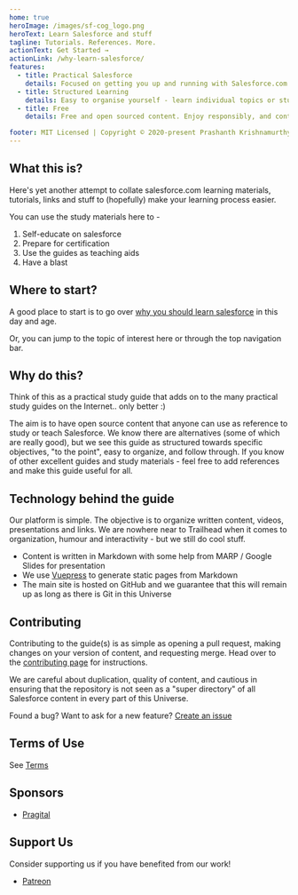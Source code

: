 ```yaml
---
home: true
heroImage: /images/sf-cog_logo.png
heroText: Learn Salesforce and stuff
tagline: Tutorials. References. More.
actionText: Get Started →
actionLink: /why-learn-salesforce/
features:
  - title: Practical Salesforce
    details: Focused on getting you up and running with Salesforce.com platform and tools.
  - title: Structured Learning
    details: Easy to organise yourself - learn individual topics or study for certification.
  - title: Free
    details: Free and open sourced content. Enjoy responsibly, and contribute.

footer: MIT Licensed | Copyright © 2020-present Prashanth Krishnamurthy
---
```


## What this is?

Here's yet another attempt to collate salesforce.com learning materials, tutorials, links and stuff to (hopefully) make your learning process easier.

You can use the study materials here to -

1. Self-educate on salesforce
1. Prepare for certification
1. Use the guides as teaching aids
1. Have a blast

## Where to start?

A good place to start is to go over [why you should learn salesforce](/why-learn-salesforce/) in this day and age.

Or, you can jump to the topic of interest here or through the top navigation bar.

<FeaturedTopics/>

## Why do this?

Think of this as a practical study guide that adds on to the many practical study guides on the Internet.. only better :)

The aim is to have open source content that anyone can use as reference to study or teach Salesforce. We know there are alternatives (some of which are really good), but we see this guide as structured towards specific objectives, "to the point", easy to organize, and follow through. If you know of other excellent guides and study materials - feel free to add references and make this guide useful for all.

## Technology behind the guide

Our platform is simple. The objective is to organize written content, videos, presentations and links. We are nowhere near to Trailhead when it comes to organization, humour and interactivity - but we still do cool stuff.

- Content is written in Markdown with some help from MARP / Google Slides for presentation
- We use [Vuepress](https://vuepress.vuejs.org/) to generate static pages from Markdown
- The main site is hosted on GitHub and we guarantee that this will remain up as long as there is Git in this Universe

## Contributing

Contributing to the guide(s) is as simple as opening a pull request, making changes on your version of content, and requesting merge. Head over to the [contributing page](https://github.com/crmcog/sf-cog/blob/master/CONTRIBUTING.md) for instructions.

We are careful about duplication, quality of content, and cautious in ensuring that the repository is not seen as a "super directory" of all Salesforce content in every part of this Universe.

Found a bug? Want to ask for a new feature? [Create an issue](https://github.com/crmcog/sf-cog/issues)

## Terms of Use

See [Terms](/misc/terms)

## Sponsors

- [Pragital](https://pragital.com)

## Support Us

Consider supporting us if you have benefited from our work!

- [Patreon](https://www.patreon.com/crmcog)
